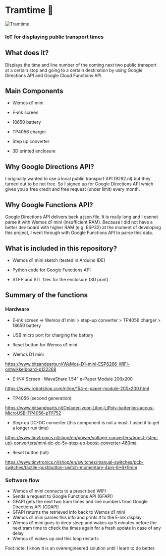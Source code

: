 # Tramtime 🚋
![Tramtime](https://user-images.githubusercontent.com/97253116/148444243-2cc14ea0-9393-4980-9913-b5c71a78c1a7.png)


### IoT for displaying public transport times



## What does it? 

Displays the time and line number of the coming next two public transport at a certain stop and going to a certain destination by using Google Directions API and Google Cloud Functions API. 

## Main Components

* Wemos d1 mini

* E-ink screen

* 18650 battery

* TP4056 charger

* Step up converter

* 3D printed enclosure


## Why Google Directions API?

I originally wanted to use a local public transport API (9292.nl) but they turned out to be not free. So I signed up for Google Directions API which gives you a free credit and free request (under limit) every month. 

## Why Google Functions API?

Google Directions API delivers back a json file. It is really long and I cannot parse it with Wemos d1 mini (insufficient RAM). Because I did not have a better dev board with higher RAM (e.g. ESP32) at the moment of developing this project, I went through with Google Functions API to parse this data. 

## What is included in this repository?

* Wemos d1 mini sketch (tested in Arduino IDE) 

* Python code for Google Functions API

* STEP and STL files for the enclosure (3D print) 

## Summary of the functions

### Hardware
* E-ink screen => Wemos d1 mini > step-up converter > TP4056 charger > 18650 battery

* USB micro port for charging the battery

* Reset button for Wemos d1 mini

* Wemos D1 mini

https://www.bitsandparts.nl/WeMos-D1-mini-ESP8266-WiFi-ontwikkelboard-p122268

* E-INK Screen : WaveShare 1.54" e-Paper Module 200x200

https://www.robotshop.com/nl/en/154-e-paper-module-200x200.html

* TP4056 (second generation)

https://www.bitsandparts.nl/Oplader-voor-LiIon-LiPoly-batterijen-accus-MicroUSB-TP4056-p111752

* Step-up DC-DC converter (this component is not a must. I used it to get a longer run time)

https://www.tinytronics.nl/shop/en/power/voltage-converters/boost-(step-up)-converters/mini-dc-dc-5v-step-up-boost-converter-480ma

* Reset button (tall)

https://www.tinytronics.nl/shop/en/switches/manual-switches/pcb-switches/tactile-pushbutton-switch-momentary-4pin-6*6*9mm


### Software flow

* Wemos d1 mini connects to a prescribed WIFI
* Sends a request to Google Functions API (GFAPI)
* GFAPI gets the next two tram times and line numbers from Google Directions API (GDAPI)
* GFAPI returns the retrieved info back to Wemos d1 mini
* Wemos d1 mini parses this info and prints it to the E-ink display
* Wemos d1 mini goes to deep sleep and wakes up 5 minutes before the next tram time to check the times again for a fresh update in case of any delay
* Wemos d1 wakes up and this loop restarts


Foot note: I know it is an overengineered solution until I learn to do better. 
